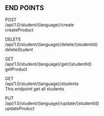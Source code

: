 ## END POINTS

POST                 
/api/1.0/student/{language}/create                 
createProduct   

DELETE                 
/api/1.0/student/{language}/delete/{studentId}                 
deleteStudent  

GET                 
/api/1.0/student/{language}/get/{studentId}                 
getProduct  

GET                 
/api/1.0/student/{language}/students                 
This endpoint get all students  

PUT                 
/api/1.0/student/{language}/update/{studentId}                 
updateProduct                 
